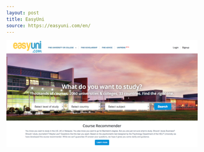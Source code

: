 ```yaml
---
layout: post
title: EasyUni
source: https://easyuni.com/en/
---
```


<img src="/img/statap_img/easyuni.png">
